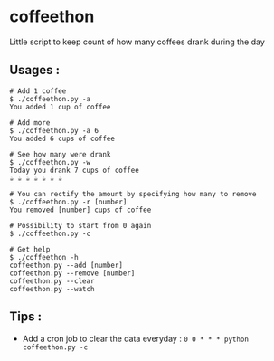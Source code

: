 # coffeethon
Little script to keep count of how many coffees drank during the day

## Usages :

```
# Add 1 coffee
$ ./coffeethon.py -a
You added 1 cup of coffee
```
```
# Add more
$ ./coffeethon.py -a 6
You added 6 cups of coffee
```
```
# See how many were drank
$ ./coffeethon.py -w
Today you drank 7 cups of coffee
☕️ ☕️ ☕️ ☕️ ☕️ ☕️ ☕️
```
```
# You can rectify the amount by specifying how many to remove
$ ./coffeethon.py -r [number]
You removed [number] cups of coffee
```
```
# Possibility to start from 0 again
$ ./coffeethon.py -c
```
```
# Get help
$ ./coffeethon -h
coffeethon.py --add [number]
coffeethon.py --remove [number]
coffeethon.py --clear
coffeethon.py --watch
```

## Tips :

- Add a cron job to clear the data everyday :
`0 0 * * * python coffeethon.py -c`